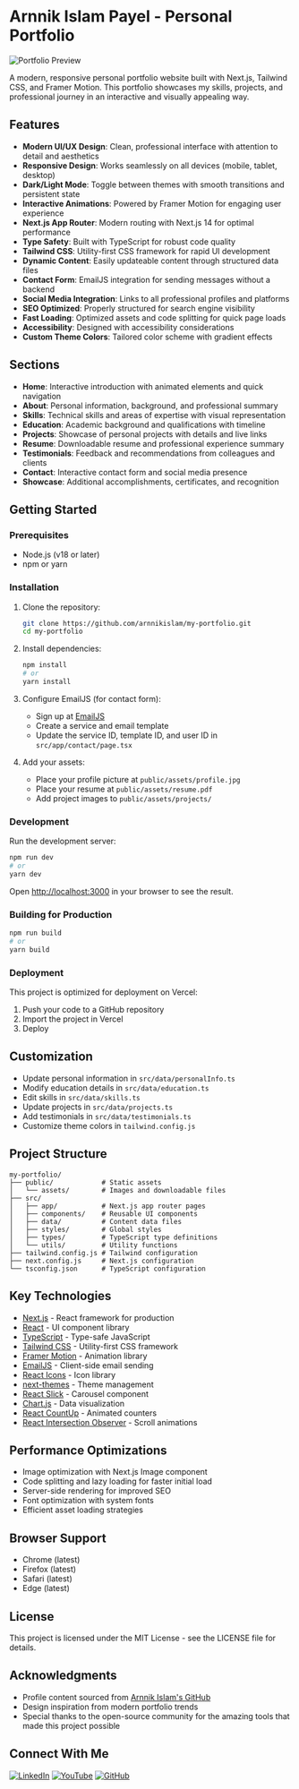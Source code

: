 # Arnnik Islam Payel - Personal Portfolio

![Portfolio Preview](./public/assets/project-ss.jpg)

A modern, responsive personal portfolio website built with Next.js, Tailwind CSS, and Framer Motion. This portfolio showcases my skills, projects, and professional journey in an interactive and visually appealing way.

## Features

- **Modern UI/UX Design**: Clean, professional interface with attention to detail and aesthetics
- **Responsive Design**: Works seamlessly on all devices (mobile, tablet, desktop)
- **Dark/Light Mode**: Toggle between themes with smooth transitions and persistent state
- **Interactive Animations**: Powered by Framer Motion for engaging user experience
- **Next.js App Router**: Modern routing with Next.js 14 for optimal performance
- **Type Safety**: Built with TypeScript for robust code quality
- **Tailwind CSS**: Utility-first CSS framework for rapid UI development
- **Dynamic Content**: Easily updateable content through structured data files
- **Contact Form**: EmailJS integration for sending messages without a backend
- **Social Media Integration**: Links to all professional profiles and platforms
- **SEO Optimized**: Properly structured for search engine visibility
- **Fast Loading**: Optimized assets and code splitting for quick page loads
- **Accessibility**: Designed with accessibility considerations
- **Custom Theme Colors**: Tailored color scheme with gradient effects

## Sections

- **Home**: Interactive introduction with animated elements and quick navigation
- **About**: Personal information, background, and professional summary
- **Skills**: Technical skills and areas of expertise with visual representation
- **Education**: Academic background and qualifications with timeline
- **Projects**: Showcase of personal projects with details and live links
- **Resume**: Downloadable resume and professional experience summary
- **Testimonials**: Feedback and recommendations from colleagues and clients
- **Contact**: Interactive contact form and social media presence
- **Showcase**: Additional accomplishments, certificates, and recognition

## Getting Started

### Prerequisites

- Node.js (v18 or later)
- npm or yarn

### Installation

1. Clone the repository:
   ```bash
   git clone https://github.com/arnnikislam/my-portfolio.git
   cd my-portfolio
   ```

2. Install dependencies:
   ```bash
   npm install
   # or
   yarn install
   ```

3. Configure EmailJS (for contact form):
   - Sign up at [EmailJS](https://www.emailjs.com/)
   - Create a service and email template
   - Update the service ID, template ID, and user ID in `src/app/contact/page.tsx`

4. Add your assets:
   - Place your profile picture at `public/assets/profile.jpg`
   - Place your resume at `public/assets/resume.pdf`
   - Add project images to `public/assets/projects/`

### Development

Run the development server:

```bash
npm run dev
# or
yarn dev
```

Open [http://localhost:3000](http://localhost:3000) in your browser to see the result.

### Building for Production

```bash
npm run build
# or
yarn build
```

### Deployment

This project is optimized for deployment on Vercel:

1. Push your code to a GitHub repository
2. Import the project in Vercel
3. Deploy

## Customization

- Update personal information in `src/data/personalInfo.ts`
- Modify education details in `src/data/education.ts`
- Edit skills in `src/data/skills.ts`
- Update projects in `src/data/projects.ts`
- Add testimonials in `src/data/testimonials.ts`
- Customize theme colors in `tailwind.config.js`

## Project Structure

```
my-portfolio/
├── public/            # Static assets
│   └── assets/        # Images and downloadable files
├── src/
│   ├── app/           # Next.js app router pages
│   ├── components/    # Reusable UI components
│   ├── data/          # Content data files
│   ├── styles/        # Global styles
│   ├── types/         # TypeScript type definitions
│   └── utils/         # Utility functions
├── tailwind.config.js # Tailwind configuration
├── next.config.js     # Next.js configuration
└── tsconfig.json      # TypeScript configuration
```

## Key Technologies

- [Next.js](https://nextjs.org/) - React framework for production
- [React](https://reactjs.org/) - UI component library
- [TypeScript](https://www.typescriptlang.org/) - Type-safe JavaScript
- [Tailwind CSS](https://tailwindcss.com/) - Utility-first CSS framework
- [Framer Motion](https://www.framer.com/motion/) - Animation library
- [EmailJS](https://www.emailjs.com/) - Client-side email sending
- [React Icons](https://react-icons.github.io/react-icons/) - Icon library
- [next-themes](https://github.com/pacocoursey/next-themes) - Theme management
- [React Slick](https://react-slick.neostack.com/) - Carousel component
- [Chart.js](https://www.chartjs.org/) - Data visualization
- [React CountUp](https://github.com/glennreyes/react-countup) - Animated counters
- [React Intersection Observer](https://github.com/thebuilder/react-intersection-observer) - Scroll animations

## Performance Optimizations

- Image optimization with Next.js Image component
- Code splitting and lazy loading for faster initial load
- Server-side rendering for improved SEO
- Font optimization with system fonts
- Efficient asset loading strategies

## Browser Support

- Chrome (latest)
- Firefox (latest)
- Safari (latest)
- Edge (latest)

## License

This project is licensed under the MIT License - see the LICENSE file for details.

## Acknowledgments

- Profile content sourced from [Arnnik Islam's GitHub](https://github.com/arnnikislam)
- Design inspiration from modern portfolio trends
- Special thanks to the open-source community for the amazing tools that made this project possible

## Connect With Me

[![LinkedIn](https://img.shields.io/badge/LinkedIn-0077B5?style=for-the-badge&logo=linkedin&logoColor=white)](https://linkedin.com/in/arnnikislam)
[![YouTube](https://img.shields.io/badge/YouTube-FF0000?style=for-the-badge&logo=youtube&logoColor=white)](https://youtube.com/@learnwitharnnik)
[![GitHub](https://img.shields.io/badge/GitHub-100000?style=for-the-badge&logo=github&logoColor=white)](https://github.com/arnnikislam)
